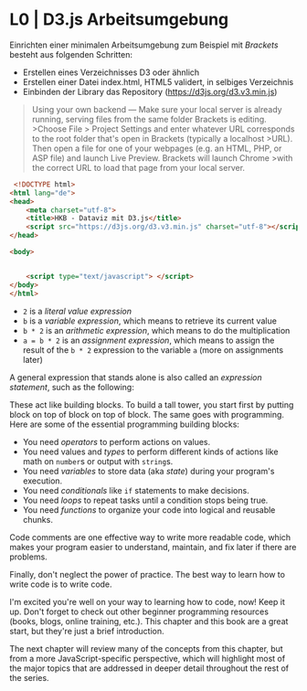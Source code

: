 # L0 | D3.js Arbeitsumgebung

Einrichten einer minimalen Arbeitsumgebung zum Beispiel mit *Brackets* besteht aus folgenden Schritten:

* Erstellen eines Verzeichnisses D3 oder ähnlich
* Erstellen einer Datei index.html, HTML5 validert, in selbiges Verzeichnis
* Einbinden der Library das Repository (https://d3js.org/d3.v3.min.js)


>Using your own backend — Make sure your local server is already running, serving files from the same folder Brackets is editing. >Choose File > Project Settings and enter whatever URL corresponds to the root folder that's open in Brackets (typically a localhost >URL). Then open a file for one of your webpages (e.g. an HTML, PHP, or ASP file) and launch Live Preview. Brackets will launch Chrome >with the correct URL to load that page from your local server.




```html
 <!DOCTYPE html>
<html lang="de">
<head>
    <meta charset="utf-8">
    <title>HKB - Dataviz mit D3.js</title>
    <script src="https://d3js.org/d3.v3.min.js" charset="utf-8"></script>
</head>

<body>


    <script type="text/javascript"> </script>
</body>
</html>
```

* `2` is a *literal value expression*
* `b` is a *variable expression*, which means to retrieve its current value
* `b * 2` is an *arithmetic expression*, which means to do the multiplication
* `a = b * 2` is an *assignment expression*, which means to assign the result of the `b * 2` expression to the variable `a` (more on assignments later)

A general expression that stands alone is also called an *expression statement*, such as the following:

These act like building blocks. To build a tall tower, you start first by putting block on top of block on top of block. The same goes with programming. Here are some of the essential programming building blocks:

* You need *operators* to perform actions on values.
* You need values and *types* to perform different kinds of actions like math on `number`s or output with `string`s.
* You need *variables* to store data (aka *state*) during your program's execution.
* You need *conditionals* like `if` statements to make decisions.
* You need *loops* to repeat tasks until a condition stops being true.
* You need *functions* to organize your code into logical and reusable chunks.

Code comments are one effective way to write more readable code, which makes your program easier to understand, maintain, and fix later if there are problems.

Finally, don't neglect the power of practice. The best way to learn how to write code is to write code.

I'm excited you're well on your way to learning how to code, now! Keep it up. Don't forget to check out other beginner programming resources (books, blogs, online training, etc.). This chapter and this book are a great start, but they're just a brief introduction.

The next chapter will review many of the concepts from this chapter, but from a more JavaScript-specific perspective, which will highlight most of the major topics that are addressed in deeper detail throughout the rest of the series.
